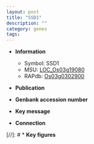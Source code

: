 ```yaml
---
layout: post
title: "SSD1"
description: ""
category: genes
tags: 
---
```


* **Information**  
    + Symbol: SSD1  
    + MSU: [LOC_Os03g19080](http://rice.uga.edu/cgi-bin/ORF_infopage.cgi?orf=LOC_Os03g19080)  
    + RAPdb: [Os03g0302900](http://rapdb.dna.affrc.go.jp/viewer/gbrowse_details/irgsp1?name=Os03g0302900)  

* **Publication**  

* **Genbank accession number**  

* **Key message**  

* **Connection**  

[//]: # * **Key figures**  


